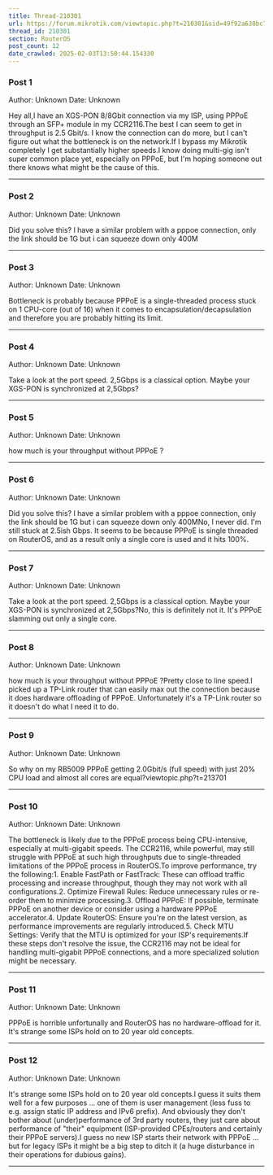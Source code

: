 ```yaml
---
title: Thread-210301
url: https://forum.mikrotik.com/viewtopic.php?t=210301&sid=49f92a630bc7970d8ca50523be880e8f
thread_id: 210301
section: RouterOS
post_count: 12
date_crawled: 2025-02-03T13:50:44.154330
---
```


### Post 1
Author: Unknown
Date: Unknown

Hey all,I have an XGS-PON 8/8Gbit connection via my ISP, using PPPoE through an SFP+ module in my CCR2116.The best I can seem to get in throughput is 2.5 Gbit/s. I know the connection can do more, but I can't figure out what the bottleneck is on the network.If I bypass my Mikrotik completely I get substantially higher speeds.I know doing multi-gig isn't super common place yet, especially on PPPoE, but I'm hoping someone out there knows what might be the cause of this.

---
### Post 2
Author: Unknown
Date: Unknown

Did you solve this? I have a similar problem with a pppoe connection, only the link should be 1G but i can squeeze down only 400M

---
### Post 3
Author: Unknown
Date: Unknown

Bottleneck is probably because PPPoE is a single-threaded process stuck on 1 CPU-core (out of 16) when it comes to encapsulation/decapsulation and therefore you are probably hitting its limit.

---
### Post 4
Author: Unknown
Date: Unknown

Take a look at the port speed. 2,5Gbps is a classical option. Maybe your XGS-PON is synchronized at 2,5Gbps?

---
### Post 5
Author: Unknown
Date: Unknown

how much is your throughput without PPPoE ?

---
### Post 6
Author: Unknown
Date: Unknown

Did you solve this? I have a similar problem with a pppoe connection, only the link should be 1G but i can squeeze down only 400MNo, I never did. I'm still stuck at 2.5ish Gbps. It seems to be because PPPoE is single threaded on RouterOS, and as a result only a single core is used and it hits 100%.

---
### Post 7
Author: Unknown
Date: Unknown

Take a look at the port speed. 2,5Gbps is a classical option. Maybe your XGS-PON is synchronized at 2,5Gbps?No, this is definitely not it. It's PPPoE slamming out only a single core.

---
### Post 8
Author: Unknown
Date: Unknown

how much is your throughput without PPPoE ?Pretty close to line speed.I picked up a TP-Link router that can easily max out the connection because it does hardware offloading of PPPoE. Unfortunately it's a TP-Link router so it doesn't do what I need it to do.

---
### Post 9
Author: Unknown
Date: Unknown

So why on my RB5009 PPPoE getting 2.0Gbit/s (full speed) with just 20% CPU load and almost all cores are equal?viewtopic.php?t=213701

---
### Post 10
Author: Unknown
Date: Unknown

The bottleneck is likely due to the PPPoE process being CPU-intensive, especially at multi-gigabit speeds. The CCR2116, while powerful, may still struggle with PPPoE at such high throughputs due to single-threaded limitations of the PPPoE process in RouterOS.To improve performance, try the following:1. Enable FastPath or FastTrack: These can offload traffic processing and increase throughput, though they may not work with all configurations.2. Optimize Firewall Rules: Reduce unnecessary rules or re-order them to minimize processing.3. Offload PPPoE: If possible, terminate PPPoE on another device or consider using a hardware PPPoE accelerator.4. Update RouterOS: Ensure you're on the latest version, as performance improvements are regularly introduced.5. Check MTU Settings: Verify that the MTU is optimized for your ISP's requirements.If these steps don't resolve the issue, the CCR2116 may not be ideal for handling multi-gigabit PPPoE connections, and a more specialized solution might be necessary.

---
### Post 11
Author: Unknown
Date: Unknown

PPPoE is horrible unfortunally and RouterOS has no hardware-offload for it. It's strange some ISPs hold on to 20 year old concepts.

---
### Post 12
Author: Unknown
Date: Unknown

It's strange some ISPs hold on to 20 year old concepts.I guess it suits them well for a few purposes ... one of them is user management (less fuss to e.g. assign static IP address and IPv6 prefix). And obviously they don't bother about (under)performance of 3rd party routers, they just care about performance of "their" equipment (ISP-provided CPEs/routers and certainly their PPPoE servers).I guess no new ISP starts their network with PPPoE ... but for legacy ISPs it might be a big step to ditch it (a huge disturbance in their operations for dubious gains).

---
